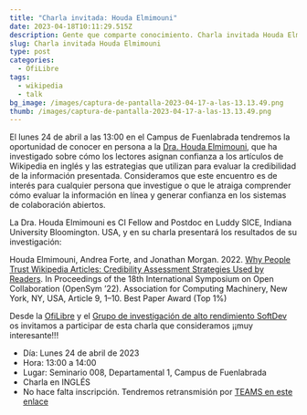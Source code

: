 ```yaml
---
title: "Charla invitada: Houda Elmimouni"
date: 2023-04-18T10:11:29.515Z
description: Gente que comparte conocimiento. Charla invitada Houda Elmimouni
slug: Charla invitada Houda Elmimouni
type: post
categories:
  - OfiLibre
tags:
  - wikipedia
  - talk
bg_image: /images/captura-de-pantalla-2023-04-17-a-las-13.13.49.png
thumb: /images/captura-de-pantalla-2023-04-17-a-las-13.13.49.png
---
```

El lunes 24 de abril a las 13:00 en el Campus de Fuenlabrada tendremos la oportunidad de conocer en persona a la [Dra. Houda Elmimouni](https://www.houdaelmimouni.com/),  que ha investigado sobre cómo los lectores asignan confianza a los artículos de Wikipedia en inglés y las estrategias que utilizan para evaluar la credibilidad de la información presentada.
Consideramos que este encuentro es de interés para cualquier persona que investigue o que le atraiga comprender cómo evaluar la información en línea y generar confianza en los sistemas de colaboración abiertos.

La Dra. Houda Elmimouni es CI Fellow and Postdoc en Luddy SICE, Indiana University Bloomington. USA, y en su charla presentará los resultados de su investigación:

Houda Elmimouni, Andrea Forte, and Jonathan Morgan. 2022. [Why People Trust Wikipedia Articles: Credibility Assessment Strategies Used by Readers](https://dl.acm.org/doi/pdf/10.1145/3555051.3555052). In Proceedings of the 18th International Symposium on Open Collaboration (OpenSym ’22). Association for Computing Machinery, New York, NY, USA, Article 9, 1–10. Best Paper Award (Top 1%)

Desde la [OfiLibre](https://ofilibre.urjc.es/) y el [Grupo de investigación de alto rendimiento SoftDev](https://gestion2.urjc.es/pdi/grupos-investigacion/softdev) os invitamos a participar de esta charla que consideramos ¡¡muy interesante!!!

* Día: Lunes 24 de abril de 2023
* Hora: 13:00 a 14:00 
* Lugar: Seminario 008, Departamental 1, Campus de Fuenlabrada
* Charla en INGLÉS
* No hace falta inscripción. Tendremos retransmisión por [TEAMS en este enlace](https://teams.microsoft.com/l/meetup-join/19%3ameeting_ZjdmZDkxMTItMzc0My00MTBiLWEwMDUtYzQ5MWE3MDM0NDAx%40thread.v2/0?context=%7b%22Tid%22%3a%225f84c4ea-370d-4b9e-830c-756f8bf1b51f%22%2c%22Oid%22%3a%224b95d670-09cc-412f-8199-23774cac862f%22%7d)